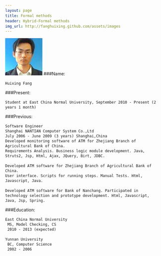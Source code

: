 ```yaml
---
layout: page
title: Formal methods
header: Hybrid-Formal methods
img_url: http://fanghuixing.github.com/assets/images
---
```

![Huixing Fang](assets/images/13238568880001740m.jpg)
###Name:

    Huixing Fang

	

###Present:

    Student at East China Normal University, September 2010 - Present (2 years 1 month)

###Previous:

    Software Engineer
    Shanghai NANTIAN Computer System Co.,Ltd
    July 2006 - June 2009 (3 years) Shanghai,China
    Developed monitoring software of ATM for Zhejiang Branch of Agricultural Bank of China. 
    Requirements Analysis. Business logic module development. Java, Struts2, Jsp, Html, Ajax, JQuery, Birt, JDBC.

    Developed ATM software for Zhejiang Branch of Agricultural Bank of China.
    User interface. Scripts for running steps. Manual Tests. Html, Javascript, Java.

    Developed ATM software for Bank of Nanchang. Participated in technology selection and prototype development. Html, Javascript, Java, Jsp, Spring.


###Education:

    East China Normal University
     MS, Model Checking, CS
     2010 - 2013 (expected)
	
    Yunnan University
     BC, Computer Science
     2002 - 2006
	





